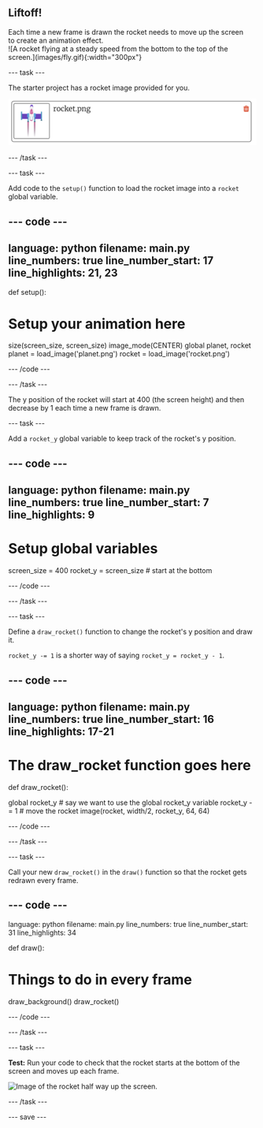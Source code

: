 ## Liftoff!

<div style="display: flex; flex-wrap: wrap">
<div style="flex-basis: 200px; flex-grow: 1; margin-right: 15px;">
Each time a new frame is drawn the rocket needs to move up the screen to create an animation effect.
</div>
<div>
![A rocket flying at a steady speed from the bottom to the top of the screen.](images/fly.gif){:width="300px"}
</div>
</div>

--- task ---

The starter project has a rocket image provided for you. 

![Image of the rocket in the Trinket image library.](images/trinket_rocket_image.png)

--- /task ---

--- task ---

Add code to the `setup()` function to load the rocket image into a `rocket` global variable. 

--- code ---
---
language: python
filename: main.py
line_numbers: true
line_number_start: 17 
line_highlights: 21, 23
---
def setup():
  # Setup your animation here
  size(screen_size, screen_size)
  image_mode(CENTER)
  global planet, rocket
  planet = load_image('planet.png')
  rocket = load_image('rocket.png')

--- /code ---

--- /task ---

The y position of the rocket will start at 400 (the screen height) and then decrease by 1 each time a new frame is drawn.

--- task ---

Add a `rocket_y` global variable to keep track of the rocket's y position. 

--- code ---
---
language: python
filename: main.py
line_numbers: true
line_number_start: 7 
line_highlights: 9
---
# Setup global variables 
screen_size = 400
rocket_y = screen_size # start at the bottom

--- /code ---

--- /task ---

--- task ---

Define a `draw_rocket()` function to change the rocket's y position and draw it.

`rocket_y -= 1` is a shorter way of saying `rocket_y = rocket_y - 1`.

--- code ---
---
language: python
filename: main.py
line_numbers: true
line_number_start: 16 
line_highlights: 17-21 
---
# The draw_rocket function goes here
def draw_rocket():

  global rocket_y # say we want to use the global rocket_y variable
  rocket_y -= 1 # move the rocket
  image(rocket, width/2, rocket_y, 64, 64)

--- /code ---

--- /task ---

--- task ---

Call your new `draw_rocket()` in the `draw()` function so that the rocket gets redrawn every frame.

--- code ---
---
language: python
filename: main.py
line_numbers: true
line_number_start: 31 
line_highlights: 34 

def draw():
  # Things to do in every frame
  draw_background()
  draw_rocket()

--- /code ---

--- /task ---

--- task ---

**Test:** Run your code to check that the rocket starts at the bottom of the screen and moves up each frame.

![Image of the rocket half way up the screen.](images/trinket_rocket_fly.png)

--- /task ---

--- save ---